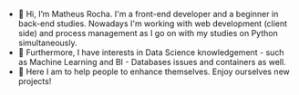 - 👋 Hi, I’m Matheus Rocha. I'm a front-end developer and a beginner in back-end studies. Nowadays I'm working with web development (client side) and process management as I go on with my studies on Python simultaneously.
- 👀 Furthermore, I have interests in Data Science knowledgement - such as Machine Learning and BI - Databases issues and containers as well. 
- 👀 Here I am to help people to enhance themselves. Enjoy ourselves new projects!

<!---
TheusTeteus/TheusTeteus is a ✨ special ✨ repository because its `README.md` (this file) appears on your GitHub profile.
You can click the Preview link to take a look at your changes.
--->
